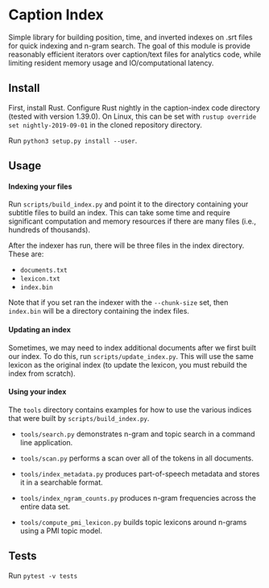 # Caption Index

Simple library for building position, time, and inverted indexes on .srt files
for quick indexing and n-gram search. The goal of this module is provide
reasonably efficient iterators over caption/text files for analytics code,
while limiting resident memory usage and IO/computational latency.

## Install

First, install Rust. Configure Rust nightly in the caption-index
code directory (tested with version 1.39.0). On Linux, this can be set with
`rustup override set nightly-2019-09-01` in the cloned repository directory.

Run `python3 setup.py install --user`.

## Usage

#### Indexing your files

Run `scripts/build_index.py` and point it to the directory containing your
subtitle files to build an index. This can take some time and require
significant computation and memory resources if there are many files
(i.e., hundreds of thousands).

After the indexer has run, there will be three files in the index directory.
These are:
  - `documents.txt`
  - `lexicon.txt`
  - `index.bin`

Note that if you set ran the indexer with the `--chunk-size` set, then
`index.bin` will be a directory containing the index files.

#### Updating an index

Sometimes, we may need to index additional documents after we first built our
index. To do this, run `scripts/update_index.py`. This will use the same
lexicon as the original index (to update the lexicon, you must rebuild the
index from scratch).

#### Using your index

The `tools` directory contains examples for how to use the various indices
that were built by `scripts/build_index.py`.

- `tools/search.py` demonstrates n-gram and topic search in a command line
  application.

- `tools/scan.py` performs a scan over all of the tokens in all documents.

- `tools/index_metadata.py` produces part-of-speech metadata and stores it
  in a searchable format.

- `tools/index_ngram_counts.py` produces n-gram frequencies across the entire
  data set.

- `tools/compute_pmi_lexicon.py` builds topic lexicons around n-grams using a
  PMI topic model.

## Tests

Run `pytest -v tests`
